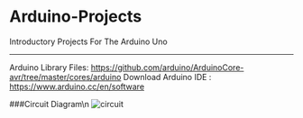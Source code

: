 # Arduino-Projects
Introductory Projects For The Arduino Uno
***
Arduino Library Files: https://github.com/arduino/ArduinoCore-avr/tree/master/cores/arduino
Download Arduino IDE :  https://www.arduino.cc/en/software

###Circuit Diagram\n
![circuit](https://user-images.githubusercontent.com/73136662/194448758-e8b628eb-ade1-441d-b537-f18741fb578d.png)
